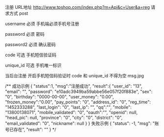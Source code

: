 注册
URL地址
http://www.tpshop.com/index.php?m=Api&c=User&a=reg
请求方式
post
 

username
必须
手机端必须手机号注册

password
必须
密码

password2
必须
确认密码

code	可选
手机短信验证码

unique_id	可选
手机唯一标识

当后台注册 开启手机短信码验证时  code  和 unique_id 不得为空
msg.jpg

/**
成功示例
{
    "status":1,
    "msg":"注册成功",
    "result":{
       "user_id": "13",
       "email": "",
       "password": "e10adc3949ba59abbe56e057f20f883e",
       "sex": "0",
       "birthday": "0000-00-00",
       "user_money": "0.00",
        "frozen_money":"0.00",
       "pay_points": "0",
       "address_id": "0",
       "reg_time": "1452333288",
       "last_login": "0",
       "last_ip": "",
        "qq":"",
       "mobile": "13800138071",
       "mobile_validated": "0",
        "oauth":"",
       "openid": null,
       "head_pic": null,
       "province": "0",
       "city": "0",
       "district": "0",
       "email_validated": "0",
       "nickname": null
    }
}
失败示例
{
    "status": -1,
    "msg": "账号已存在",
    "result": ""
}
*/